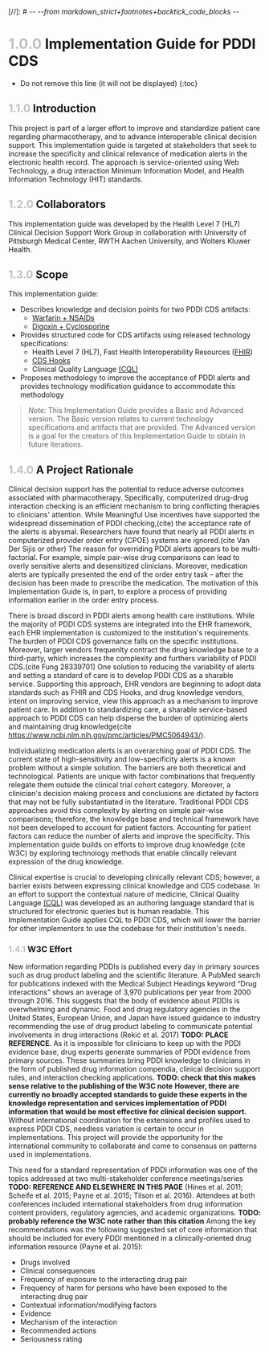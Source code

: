 [//]: # -*- --from markdown_strict+footnotes+backtick_code_blocks -*-

# <span style="color:silver"> 1.0.0 </span> Implementation Guide for PDDI CDS

<!-- TOC  the css styling for this is \pages\assets\css\project.css under 'markdown-toc'-->

* Do not remove this line (it will not be displayed)
{:toc}

## <span style="color:silver"> 1.1.0 </span> Introduction

This project is part of a larger effort to improve and standardize patient care regarding pharmacotherapy, and to advance interoperable clinical decision support. This implementation guide is targeted at stakeholders that seek to increase the specificity and clinical relevance of medication alerts in the electronic health record. The approach is service-oriented using Web Technology, a drug interaction Minimum Information Model, and Health Information Technology (HIT) standards.  

## <span style="color:silver"> 1.2.0 </span> Collaborators

This implementation guide was developed by the Health Level 7 (HL7) Clinical Decision Support Work Group in collaboration with University of Pittsburgh Medical Center, RWTH Aachen University, and Wolters Kluwer Health.


## <span style="color:silver"> 1.3.0 </span> Scope

This implementation guide:
* Describes knowledge and decision points for two PDDI CDS artifacts: 
    * [Warfarin + NSAIDs](documentation.html)
    * [Digoxin + Cyclosporine](documentation.html)
* Provides structured code for CDS artifacts using released technology specifications:
    * Health Level 7 (HL7), Fast Health Interoperability Resources ([FHIR](http://www.fhir.org/))
    * [CDS Hooks](http://cds-hooks.org/)
    * Clinical Quality Language [(CQL)](https://ecqi.healthit.gov/cql-clinical-quality-language)
* Proposes methodology to improve the acceptance of PDDI alerts and provides technology modification guidance to accommodate this methodology

> *Note:* This Implementation Guide provides a Basic and Advanced version. The Basic version relates to current technology specifications and artifacts that are provided. The Advanced version is a goal for the creators of this Implementation Guide to obtain in future iterations.

## <span style="color:silver"> 1.4.0 </span> A Project Rationale

Clinical decision support has the potential to reduce adverse outcomes associated with pharmacotherapy. Specifically, computerized drug-drug interaction checking is an efficient mechanism to bring conflicting therapies to clinicians' attention. While Meaningful Use incentives have supported the widespread dissemination of PDDI checking,(cite) the acceptance rate of the alerts is abysmal. Researchers have found that nearly all PDDI alerts in computerized provider order entry (CPOE) systems are ignored.(cite Van Der Sijis or other) The reason for overriding PDDI alerts appears to be multi-factorial. For example, simple pair-wise drug comparisons can lead to overly sensitive alerts and desensitized clinicians. Moreover, medication alerts are typically presented the end of the order entry task – after the decision has been made to prescribe the medication. The motivation of this Implementation Guide is, in part, to explore a process of providing information earlier in the order entry process.      

There is broad discord in PDDI alerts among health care institutions. While the majority of PDDI CDS systems are integrated into the EHR framework, each EHR implementation is customized to the institution's requirements. The burden of PDDI CDS governance falls on the specific institutions. Moreover, larger vendors frequenlty contract the drug knowledge base to a third-party, which increases the complexity and furthers variability of PDDI CDS.(cite Fung  28339701) One solution to reducing the variability of alerts and setting a standard of care is to develop PDDI CDS as a sharable service. Supporting this approach, EHR vendors are beginning to adopt data standards such as FHIR and CDS Hooks, and drug knowledge vendors, intent on improving service, view this approach as a mechanism to improve patient care. In addition to standardizing care, a sharable service-based approach to PDDI CDS can help disperse the burden of optimizing alerts and maintaining drug knowledge(cite https://www.ncbi.nlm.nih.gov/pmc/articles/PMC5064943/).      

Individualizing medication alerts is an overarching goal of PDDI CDS. The current state of high-sensitivity and low-specificity alerts is a known problem without a simple solution. The barriers are both theoretical and technological. Patients are unique with factor combinations that frequently relegate them outside the clinical trial cohort category. Moreover, a clinician's decision making process and conclusions are dictated by factors that may not be fully substantiated in the literature. Traditional PDDI CDS approaches avoid this complexity by alerting on simple pair-wise comparisons; therefore, the knowledge base and technical framework have not been developed to account for patient factors. Accounting for patient factors can reduce the number of alerts and improve the specificity. This implementation guide builds on efforts to improve drug knowledge (cite W3C) by exploring technology methods that enable clincally relevant expression of the drug knowledge.        

Clinical expertise is crucial to developing clinically relevant CDS; however, a barrier exists between expressing clinical knowledge and CDS codebase. In an effort to support the contextual nature of medicine, Clinical Quality Language [(CQL)](https://ecqi.healthit.gov/cql-clinical-quality-language) was developed as an authoring language standard that is structured for electronic queries but is human readable. This Implementation Guide applies CQL to PDDI CDS, which will lower the barrier for other implementors to use the codebase for their institution's needs. 

### <span style="color:silver"> 1.4.1 </span> W3C Effort
New information regarding PDDIs is published every day in primary sources such as drug product labeling
     and the scientific literature. A PubMed search for publications indexed with the Medical Subject Headings keyword “Drug interactions” shows
     an average of 3,970 publications per year from 2000 through 2016. This suggests that the body of evidence about PDDIs is overwhelming and
     dynamic. Food and drug regulatory agencies in the United States, European Union, and Japan have issued guidance to industry recommending
     the use of drug product labeling to communicate potential involvements in drug interactions (Rekić et al. 2017) **TODO: PLACE REFERENCE**. As it is impossible for
     clinicians to keep up with the PDDI evidence base, drug experts generate summaries of PDDI evidence from primary sources. These summaries
     bring PDDI knowledge to clinicians in the form of published drug information compendia, clinical decision support rules, and interaction
     checking applications. **TODO: check that this makes sense relative to the publishing of the W3C note**  <b> However, there are currently no broadly accepted standards to guide these experts in the knowledge representation
     and services implementation of PDDI information that would be most effective for clinical decision support.</b> Without international coordination
     for the extensions and profiles used to express PDDI CDS, needless variation is certain to occur in implementations. This project will provide
     the opportunity for the international community to collaborate and come to consensus on patterns used in implementations.

   This need for a standard representation of PDDI information was one of the topics addressed at two multi-stakeholder conference meetings/series
   **TODO: REFERENCE AND ELSEWHERE IN THIS PAGE** (Hines et al. 2011; Scheife et al. 2015; Payne et al. 2015; Tilson et al. 2016). Attendees at both conferences included international stakeholders
    from drug information content providers, regulatory agencies, and academic organizations. **TODO: probably reference the W3C note rather than this citation**  Among the key recommendations was the following suggested
    set of core information that should be included for every PDDI mentioned in a clinically-oriented drug information resource (Payne et al. 2015):
    
   * Drugs involved 
   * Clinical consequences
   * Frequency of exposure to the interacting drug pair
   * Frequency of harm for persons who have been exposed to the interacting drug pair
   * Contextual information/modifying factors
   * Evidence
   * Mechanism of the interaction
   * Recommended actions
   * Seriousness rating
   
    